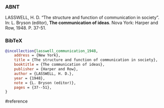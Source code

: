 ### ABNT
LASSWELL, H. D. “The structure and function of communication in society”. In: L. Bryson (editor), **The communication of ideas**. Nova York: Harper and Row, 1948. P. 37-51.

### BibTeX
```bibtex
@incollection{lasswell_communication_1948,
	address = {New York},
	title = {The structure and function of communication in society},
	booktitle = {The communication of ideas},
	publisher = {Harper and Row},
	author = {LASSWELL, H. D.},
	year = {1948},
	note = {L. Bryson (editor)},
	pages = {37--51},
}
```

#reference